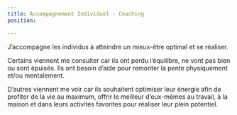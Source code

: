 ```yaml
---
title: Accompagnement Individuel - Coaching
position: 

---
```

J’accompagne les individus à atteindre un mieux-être optimal et se réaliser.

Certains viennent me consulter car ils ont perdu l’équilibre, ne vont pas bien ou sont épuisés. Ils ont besoin d’aide pour remonter la pente physiquement et/ou mentalement.

D’autres viennent me voir car ils souhaitent optimiser leur énergie afin de profiter de la vie au maximum, offrir le meilleur d’eux-mêmes au travail, à la maison et dans leurs activités favorites pour réaliser leur plein potentiel.